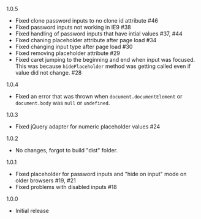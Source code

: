 1.0.5

- Fixed clone password inputs to no clone id attribute #46
- Fixed password inputs not working in IE9 #38
- Fixed handling of password inputs that have intial values #37, #44
- Fixed chaning placeholder attribute after page load #34
- Fixed changing input type after page load #30
- Fixed removing placeholder attribute #29
- Fixed caret jumping to the beginning and end when input was focused. This was because `hidePlaceholder` method was getting called even if value did not change. #28

1.0.4

- Fixed an error that was thrown when `document.documentElement` or `document.body` was `null` or `undefined`.

1.0.3

- Fixed jQuery adapter for numeric placeholder values #24

1.0.2

- No changes, forgot to build "dist" folder.

1.0.1

- Fixed placeholder for password inputs and "hide on input" mode on older browsers #19, #21
- Fixed problems with disabled inputs #18

1.0.0

- Initial release
